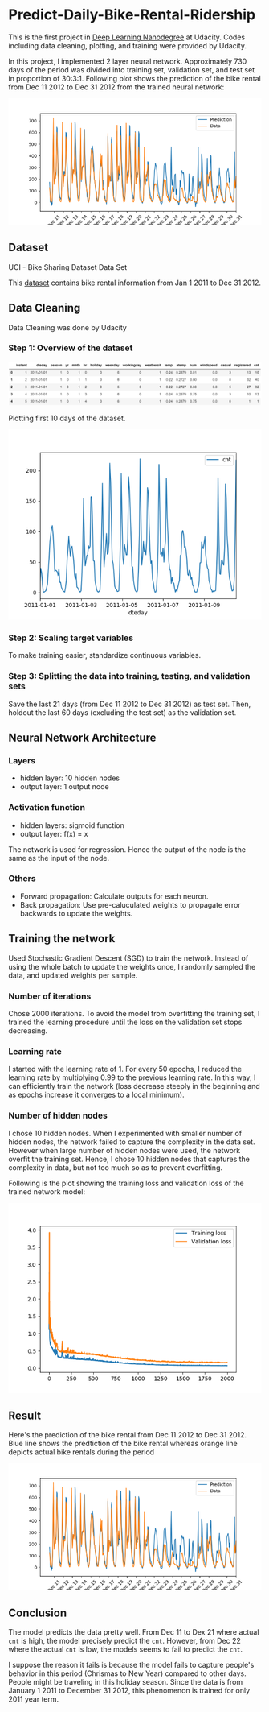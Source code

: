 # Predict-Daily-Bike-Rental-Ridership

This is the first project in [Deep Learning Nanodegree](https://www.udacity.com/course/deep-learning-nanodegree--nd101) at Udacity. Codes including data cleaning, plotting, and training were provided by Udacity. 

In this project, I implemented 2 layer neural network. Approximately 730 days of the period was divided into training set, validation set, and test set in proportion of 30:3:1. Following plot shows the prediction of the bike rental from Dec 11 2012 to Dec 31 2012 from the trained neural network:

![final result](plots/step3_prediction.png)

## Dataset

UCI - Bike Sharing Dataset Data Set 

This [dataset](https://archive.ics.uci.edu/ml/datasets/Bike+Sharing+Dataset) contains bike rental information from Jan 1 2011 to Dec 31 2012.

## Data Cleaning

Data Cleaning was done by Udacity

### Step 1: Overview of the dataset

![overview](plots/overview.PNG)

Plotting first 10 days of the dataset.

![beginning](plots/step1_check_data.png)

### Step 2: Scaling target variables

To make training easier, standardize continuous variables.

### Step 3: Splitting the data into training, testing, and validation sets

Save the last 21 days (from Dec 11 2012 to Dec 31 2012) as test set. Then, holdout the last 60 days (excluding the test set) as the validation set.

## Neural Network Architecture

### Layers

- hidden layer: 10 hidden nodes
- output layer: 1 output node

### Activation function

- hidden layers: sigmoid function
- output layer: f(x) = x

The network is used for regression. Hence the output of the node is the same as the input of the node.

### Others

- Forward propagation: Calculate outputs for each neuron.
- Back propagation: Use pre-caluculated weights to propagate error backwards to update the weights.

## Training the network

Used Stochastic Gradient Descent (SGD) to train the network. Instead of using the whole batch to update the weights once, I randomly sampled the data, and updated weights per sample.

### Number of iterations

Chose 2000 iterations. To avoid the model from overfitting the training set, I trained the learning procedure until the loss on the validation set stops decreasing.

### Learning rate

I started with the learning rate of 1. For every 50 epochs, I reduced the learning rate by multiplying 0.99 to the previous learning rate. In this way, I can efficiently train the network (loss decrease steeply in the beginning and as epochs increase it converges to a local minimum).

### Number of hidden nodes

I chose 10 hidden nodes. When I experimented with smaller number of hidden nodes, the network failed to capture the complexity in the data set. However when large number of hidden nodes were used, the network overfit the training set. Hence, I chose 10 hidden nodes that captures the complexity in data, but not too much so as to prevent overfitting.

Following is the plot showing the training loss and validation loss of the trained network model:

![model loss](plots/step2_model_loss.png)

## Result

Here's the prediction of the bike rental from Dec 11 2012 to Dec 31 2012. Blue line shows the predtiction of the bike rental whereas orange line depicts actual bike rentals during the period

![final result](plots/step3_prediction.png)

## Conclusion

The model predicts the data pretty well. From Dec 11 to Dex 21 where actual `cnt` is high, the model precisely predict the `cnt`. However, from Dec 22 where the actual `cnt` is low, the models seems to fail to predict the `cnt`. 

I suppose the reason it fails is because the model fails to capture people's behavior in this period (Chrismas to New Year) compared to other days. People might be traveling in this holiday season. Since the data is from January 1 2011 to December 31 2012, this phenomenon is trained for only 2011 year term.
